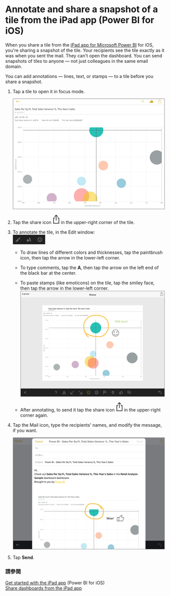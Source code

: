 <properties 
   pageTitle="Annotate and share a snapshot of a tile from the iPad app"
   description="Read about sharing snapshots of tiles from the Microsoft Power BI app for iOS on the iPad. You can send tile snapshots to anyone, not just colleagues."
   services="powerbi" 
   documentationCenter="" 
   authors="maggiesMSFT" 
   manager="erikre" 
   backup=""
   editor=""
   tags=""
   qualityFocus="no"
   qualityDate=""/>
 
<tags
   ms.service="powerbi"
   ms.devlang="NA"
   ms.topic="article"
   ms.tgt_pltfrm="NA"
   ms.workload="powerbi"
   ms.date="10/11/2016"
   ms.author="maggies"/>

# <a name="annotate-and-share-a-snapshot-of-a-tile-from-the-ipad-app-(power-bi-for-ios)"></a>Annotate and share a snapshot of a tile from the iPad app (Power BI for iOS)  

When you share a tile from the <bpt id="p1">[</bpt>iPad app for Microsoft Power BI<ept id="p1">](http://go.microsoft.com/fwlink/?LinkId=522062)</ept> for iOS, you're sharing a snapshot of the tile. Your recipients see the tile exactly as it was when you sent the mail. They can't open the dashboard. You can send snapshots of tiles to anyone — not just colleagues in the same email domain.

You can add annotations — lines, text, or stamps — to a tile before you share a snapshot.

1.  Tap a tile to open it in focus mode.

    ![](media/powerbi-mobile-annotate-and-share-a-snapshot-from-the-ipad-app/power-bi-ipad-bubble-tile-focus-mode.png)


2.  Tap the share icon <ph id="ph1">![](media/powerbi-mobile-annotate-and-share-a-snapshot-from-the-ipad-app/power-bi-ipad-share-tile.png)</ph> in the upper-right corner of the tile.

3.  To annotate the tile, in the Edit window:  
    ![](media/powerbi-mobile-annotate-and-share-a-snapshot-from-the-ipad-app/PBI_iPad_AnnotateIcons.png)

    -   To draw lines of different colors and thicknesses, tap the paintbrush icon, then tap the arrow in the lower-left corner.  

    -   To type comments, tap the <bpt id="p1">**</bpt>A<ept id="p1">**</ept>, then tap the arrow on the left end of the black bar at the center.  

    -   To paste stamps (like emoticons) on the tile, tap the smiley face, then tap the arrow in the lower-left corner.   
        ![](media/powerbi-mobile-annotate-and-share-a-snapshot-from-the-ipad-app/power-bi-ipad-tile-annotate.png)

    -   After annotating, to send it tap the share icon <ph id="ph1">![](media/powerbi-mobile-annotate-and-share-a-snapshot-from-the-ipad-app/power-bi-ipad-share-tile.png)</ph> in the upper-right corner again.

4.  Tap the Mail icon, type the recipients' names, and modify the message, if you want.  

    ![](media/powerbi-mobile-annotate-and-share-a-snapshot-from-the-ipad-app/power-bi-ipad-tile-mail.png)

5.  Tap <bpt id="p1">**</bpt>Send<ept id="p1">**</ept>.

### <a name="see-also"></a>請參閱  
<bpt id="p1">[</bpt>Get started with the iPad app<ept id="p1">](powerbi-mobile-iphone-app-get-started.md)</ept> (Power BI for iOS)  
<bpt id="p1">[</bpt>Share dashboards from the iPad app<ept id="p1">](powerbi-mobile-share-dashboards-from-the-ipad-app.md)</ept>

